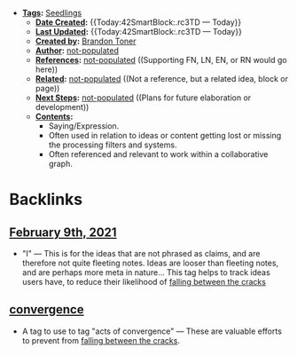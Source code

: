 - **[Tags](<Tags.md>):** [Seedlings](<Seedlings.md>)
    - **[Date Created](<Date Created.md>):** {{Today:42SmartBlock:.rc3TD — Today}}
    - **[Last Updated](<Last Updated.md>):** {{Today:42SmartBlock:.rc3TD — Today}}
    - **[Created by](<Created by.md>):** [Brandon Toner](<Brandon Toner.md>)
    - **[Author](<Author.md>):** [not-populated](<not-populated.md>)
    - **[References](<References.md>):** [not-populated](<not-populated.md>) ((Supporting FN, LN, EN, or RN would go here))
    - **[Related](<Related.md>):** [not-populated](<not-populated.md>) ((Not a reference, but a related idea, block or page))
    - **[Next Steps](<Next Steps.md>):** [not-populated](<not-populated.md>) ((Plans for future elaboration or development))
    - **[Contents](<Contents.md>):** 
        - Saying/Expression.
        - Often used in relation to ideas or content getting lost or missing the processing filters and systems.
        - Often referenced and relevant to work within a collaborative graph.

# Backlinks
## [February 9th, 2021](<February 9th, 2021.md>)
- "I" — This is for the ideas that are not phrased as claims, and are therefore not quite fleeting notes. Ideas are looser than fleeting notes, and are perhaps more meta in nature... This tag helps to track ideas users have, to reduce their likelihood of [falling between the cracks](<falling between the cracks.md>)

## [convergence](<convergence.md>)
- A tag to use to tag "acts of convergence" — These are valuable efforts to prevent from [falling between the cracks](<falling between the cracks.md>).

